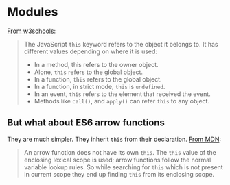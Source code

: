 
# Modules

[From w3schools](https://www.w3schools.com/js/js_this.asp):

> The JavaScript `this` keyword refers to the object it belongs to.
> It has different values depending on where it is used:
>
> * In a method, this refers to the owner object.
> * Alone, `this` refers to the global object.
> * In a function, `this` refers to the global object.
> * In a function, in strict mode, `this` is `undefined`.
> * In an event, `this` refers to the element that received the event.
> * Methods like `call()`, and `apply()` can refer `this` to any object.

## But what about ES6 arrow functions

They are much simpler. They inherit `this` from their declaration.
[From MDN](https://developer.mozilla.org/en-US/docs/Web/JavaScript/Reference/Functions/Arrow_functions#No_separate_this):
> An arrow function does not have its own `this`.
> The `this` value of the enclosing lexical scope is used;
> arrow functions follow the normal variable lookup rules.
> So while searching for `this` which is not present in current
> scope they end up finding `this` from its enclosing scope.
